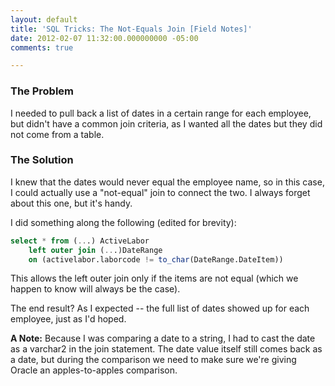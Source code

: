 ```yaml
---
layout: default
title: 'SQL Tricks: The Not-Equals Join [Field Notes]'
date: 2012-02-07 11:32:00.000000000 -05:00
comments: true

---
```

### The Problem
I needed to pull back a list of dates in a certain range for each employee, but didn't have a common join criteria, as I wanted all the dates but they did not come from a table.

### The Solution
I knew that the dates would never equal the employee name, so in this case, I could actually use a "not-equal" join to connect the two. I always forget about this one, but it's handy.

I did something along the following (edited for brevity):

```sql
select * from (...) ActiveLabor 
    left outer join (...)DateRange 
    on (activelabor.laborcode != to_char(DateRange.DateItem))
```

This allows the left outer join only if the items are not equal (which we happen to know will always be the case).

The end result? As I expected -- the full list of dates showed up for each employee, just as I'd hoped.

**A Note:** Because I was comparing a date to a string, I had to cast the date as a varchar2 in the join statement. The date value itself still comes back as a date, but during the comparison we need to make sure we're giving Oracle an apples-to-apples comparison.
